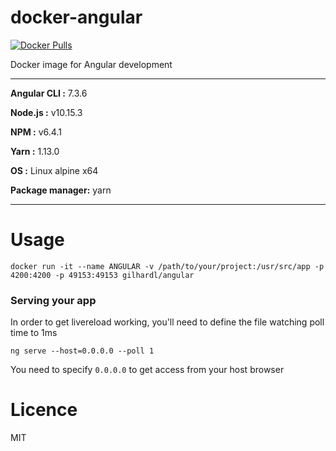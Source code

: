 # docker-angular

[![Docker Pulls](https://img.shields.io/docker/pulls/gilhardl/angular.svg?style=flat-square)](https://hub.docker.com/r/gilhardl/angular/)

Docker image for Angular development

----------------------------------------

**Angular CLI :** 7.3.6

**Node.js :** v10.15.3

**NPM :** v6.4.1

**Yarn :** 1.13.0

**OS :** Linux alpine x64

**Package manager:** yarn

----------------------------------------


# Usage

```
docker run -it --name ANGULAR -v /path/to/your/project:/usr/src/app -p 4200:4200 -p 49153:49153 gilhardl/angular
```

### Serving your app

In order to get livereload working, you'll need to define the file watching poll time to 1ms

```
ng serve --host=0.0.0.0 --poll 1
```

You need to specify `0.0.0.0` to get access from your host browser

# Licence

MIT